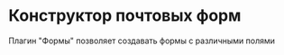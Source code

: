 Конструктор почтовых форм
======================

Плагин "Формы" позволяет создавать формы с различными полями